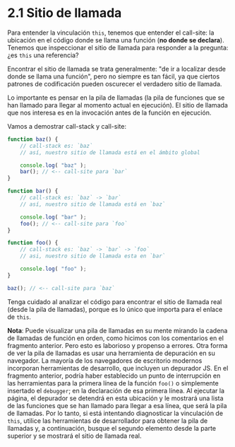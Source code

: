 # 2.1 Sitio de llamada

Para entender la vinculación `this`, tenemos que entender el call-site: la ubicación en el código donde se llama una función \(**no donde se declara**\). Tenemos que inspeccionar el sitio de llamada para responder a la pregunta: ¿es `this` una referencia?

Encontrar el sitio de llamada se trata generalmente: "de ir a localizar desde donde se llama una función", pero no siempre es tan fácil, ya que ciertos patrones de codificación pueden oscurecer el verdadero sitio de llamada.

Lo importante es pensar en la pila de llamadas \(la pila de funciones que se han llamado para llegar al momento actual en ejecución\). El sitio de llamada que nos interesa es en la invocación antes de la función en ejecución.

Vamos a demostrar call-stack y call-site:

```js
function baz() {
    // call-stack es: `baz`
    // así, nuestro sitio de llamada está en el ámbito global

    console.log( "baz" );
    bar(); // <-- call-site para `bar`
}

function bar() {
    // call-stack es: `baz` -> `bar`
    // así, nuestro sitio de llamada está en `baz`

    console.log( "bar" );
    foo(); // <-- call-site para `foo`
}

function foo() {
    // call-stack es: `baz` -> `bar` -> `foo`
    // asi, nuestro sitio de llamada esta en `bar`

    console.log( "foo" );
}

baz(); // <-- call-site para `baz`
```

Tenga cuidado al analizar el código para encontrar el sitio de llamada real \(desde la pila de llamadas\), porque es lo único que importa para el enlace de `this`.

**Nota**: Puede visualizar una pila de llamadas en su mente mirando la cadena de llamadas de función en orden, como hicimos con los comentarios en el fragmento anterior. Pero esto es laborioso y propenso a errores. Otra forma de ver la pila de llamadas es usar una herramienta de depuración en su navegador. La mayoría de los navegadores de escritorio modernos incorporan herramientas de desarrollo, que incluyen un depurador JS. En el fragmento anterior, podría haber establecido un punto de interrupción en las herramientas para la primera línea de la función `foo()` o simplemente insertado el `debugger`; en la declaración de esa primera línea. Al ejecutar la página, el depurador se detendrá en esta ubicación y le mostrará una lista de las funciones que se han llamado para llegar a esa línea, que será la pila de llamadas. Por lo tanto, si está intentando diagnosticar la vinculación de `this`, utilice las herramientas de desarrollador para obtener la pila de llamadas y, a continuación, busque el segundo elemento desde la parte superior y se mostrará el sitio de llamada real.

